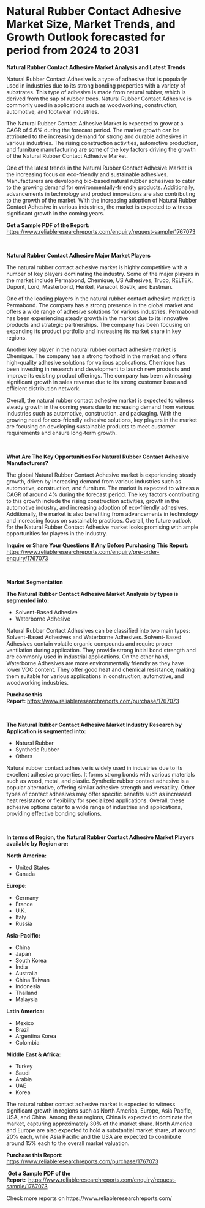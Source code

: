 <p><h1>Natural Rubber Contact Adhesive Market Size, Market Trends, and Growth Outlook forecasted for period from 2024 to 2031</h1></p><p><strong>Natural Rubber Contact Adhesive Market Analysis and Latest Trends</strong></p>
<p><p>Natural Rubber Contact Adhesive is a type of adhesive that is popularly used in industries due to its strong bonding properties with a variety of substrates. This type of adhesive is made from natural rubber, which is derived from the sap of rubber trees. Natural Rubber Contact Adhesive is commonly used in applications such as woodworking, construction, automotive, and footwear industries.</p><p>The Natural Rubber Contact Adhesive Market is expected to grow at a CAGR of 9.6% during the forecast period. The market growth can be attributed to the increasing demand for strong and durable adhesives in various industries. The rising construction activities, automotive production, and furniture manufacturing are some of the key factors driving the growth of the Natural Rubber Contact Adhesive Market.</p><p>One of the latest trends in the Natural Rubber Contact Adhesive Market is the increasing focus on eco-friendly and sustainable adhesives. Manufacturers are developing bio-based natural rubber adhesives to cater to the growing demand for environmentally-friendly products. Additionally, advancements in technology and product innovations are also contributing to the growth of the market. With the increasing adoption of Natural Rubber Contact Adhesive in various industries, the market is expected to witness significant growth in the coming years.</p></p>
<p><strong>Get a Sample PDF of the Report:&nbsp;</strong> <a href="https://www.reliableresearchreports.com/enquiry/request-sample/1767073">https://www.reliableresearchreports.com/enquiry/request-sample/1767073</a></p>
<p>&nbsp;</p>
<p><strong>Natural Rubber Contact Adhesive Major Market Players</strong></p>
<p><p>The natural rubber contact adhesive market is highly competitive with a number of key players dominating the industry. Some of the major players in the market include Permabond, Chemique, US Adhesives, Truco, RELTEK, Dupont, Lord, Masterbond, Henkel, Panacol, Bostik, and Eastman.</p><p>One of the leading players in the natural rubber contact adhesive market is Permabond. The company has a strong presence in the global market and offers a wide range of adhesive solutions for various industries. Permabond has been experiencing steady growth in the market due to its innovative products and strategic partnerships. The company has been focusing on expanding its product portfolio and increasing its market share in key regions.</p><p>Another key player in the natural rubber contact adhesive market is Chemique. The company has a strong foothold in the market and offers high-quality adhesive solutions for various applications. Chemique has been investing in research and development to launch new products and improve its existing product offerings. The company has been witnessing significant growth in sales revenue due to its strong customer base and efficient distribution network.</p><p>Overall, the natural rubber contact adhesive market is expected to witness steady growth in the coming years due to increasing demand from various industries such as automotive, construction, and packaging. With the growing need for eco-friendly adhesive solutions, key players in the market are focusing on developing sustainable products to meet customer requirements and ensure long-term growth.</p></p>
<p>&nbsp;</p>
<p><strong>What Are The Key Opportunities For Natural Rubber Contact Adhesive Manufacturers?</strong></p>
<p><p>The global Natural Rubber Contact Adhesive market is experiencing steady growth, driven by increasing demand from various industries such as automotive, construction, and furniture. The market is expected to witness a CAGR of around 4% during the forecast period. The key factors contributing to this growth include the rising construction activities, growth in the automotive industry, and increasing adoption of eco-friendly adhesives. Additionally, the market is also benefiting from advancements in technology and increasing focus on sustainable practices. Overall, the future outlook for the Natural Rubber Contact Adhesive market looks promising with ample opportunities for players in the industry.</p></p>
<p><strong>Inquire or Share Your Questions If Any Before Purchasing This Report:</strong> <a href="https://www.reliableresearchreports.com/enquiry/pre-order-enquiry/1767073">https://www.reliableresearchreports.com/enquiry/pre-order-enquiry/1767073</a></p>
<p>&nbsp;</p>
<p><strong>Market Segmentation</strong></p>
<p><strong>The Natural Rubber Contact Adhesive Market Analysis by types is segmented into:</strong></p>
<p><ul><li>Solvent-Based Adhesive</li><li>Waterborne Adhesive</li></ul></p>
<p><p>Natural Rubber Contact Adhesives can be classified into two main types: Solvent-Based Adhesives and Waterborne Adhesives. Solvent-Based Adhesives contain volatile organic compounds and require proper ventilation during application. They provide strong initial bond strength and are commonly used in industrial applications. On the other hand, Waterborne Adhesives are more environmentally friendly as they have lower VOC content. They offer good heat and chemical resistance, making them suitable for various applications in construction, automotive, and woodworking industries.</p></p>
<p><strong>Purchase this Report:&nbsp;</strong><a href="https://www.reliableresearchreports.com/purchase/1767073">https://www.reliableresearchreports.com/purchase/1767073</a></p>
<p>&nbsp;</p>
<p><strong>The Natural Rubber Contact Adhesive Market Industry Research by Application is segmented into:</strong></p>
<p><ul><li>Natural Rubber</li><li>Synthetic Rubber</li><li>Others</li></ul></p>
<p><p>Natural rubber contact adhesive is widely used in industries due to its excellent adhesive properties. It forms strong bonds with various materials such as wood, metal, and plastic. Synthetic rubber contact adhesive is a popular alternative, offering similar adhesive strength and versatility. Other types of contact adhesives may offer specific benefits such as increased heat resistance or flexibility for specialized applications. Overall, these adhesive options cater to a wide range of industries and applications, providing effective bonding solutions.</p></p>
<p>&nbsp;</p>
<p><strong>In terms of Region, the Natural Rubber Contact Adhesive Market Players available by Region are:</strong></p>
<p>
    <p> <strong> North America: </strong>
        <ul>
            <li>United States</li>
            <li>Canada</li>
        </ul>
        </p> 
    <p> <strong> Europe: </strong>
        <ul>
            <li>Germany</li>
            <li>France</li>
            <li>U.K.</li>
            <li>Italy</li>
            <li>Russia</li>
        </ul>
        </p> 
    <p> <strong> Asia-Pacific: </strong>
        <ul>
            <li>China</li>
            <li>Japan</li>
            <li>South Korea</li>
            <li>India</li>
            <li>Australia</li>
            <li>China Taiwan</li>
            <li>Indonesia</li>
            <li>Thailand</li>
            <li>Malaysia</li>
        </ul>
        </p> 
    <p> <strong> Latin America: </strong>
        <ul>
            <li>Mexico</li>
            <li>Brazil</li>
            <li>Argentina Korea</li>
            <li>Colombia</li>
        </ul>
        </p> 
    <p> <strong> Middle East & Africa: </strong>
        <ul>
            <li>Turkey</li>
            <li>Saudi</li>
            <li>Arabia</li>
            <li>UAE</li>
            <li>Korea</li>
        </ul>
    </p>
    </p>
<p><p>The natural rubber contact adhesive market is expected to witness significant growth in regions such as North America, Europe, Asia Pacific, USA, and China. Among these regions, China is expected to dominate the market, capturing approximately 30% of the market share. North America and Europe are also expected to hold a substantial market share, at around 20% each, while Asia Pacific and the USA are expected to contribute around 15% each to the overall market valuation.</p></p>
<p><strong>Purchase this Report: </strong><a href="https://www.reliableresearchreports.com/purchase/1767073">https://www.reliableresearchreports.com/purchase/1767073</a></p>
<p>&nbsp;<strong>Get a Sample PDF of the Report:&nbsp;&nbsp;</strong><a href="https://www.reliableresearchreports.com/enquiry/request-sample/1767073">https://www.reliableresearchreports.com/enquiry/request-sample/1767073</a></p>
<p><strong></strong></p>
<p>Check more reports on https://www.reliableresearchreports.com/</p>